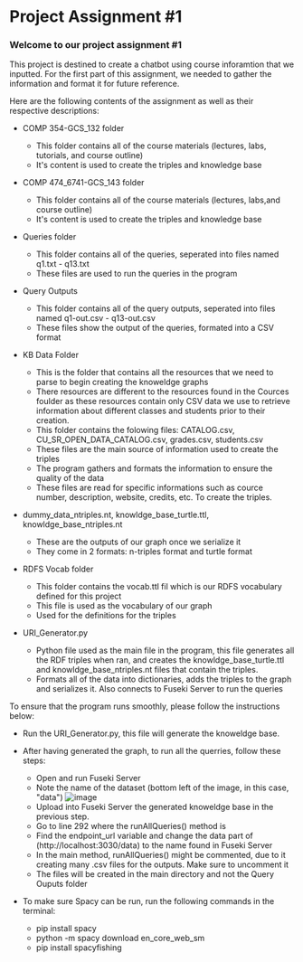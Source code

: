 # Project Assignment #1

### Welcome to our project assignment #1

This project is destined to create a chatbot using course inforamtion that we inputted. For the first part of this assignment, we needed to gather the information and format it for future reference.

Here are the following contents of the assignment as well as their respective descriptions:

- COMP 354-GCS_132 folder
  -   This folder contains all of the course materials (lectures, labs, tutorials, and course outline)
  -   It's content is used to create the triples and knowledge base
  
- COMP 474_6741-GCS_143 folder
  -   This folder contains all of the course materials (lectures, labs,and course outline)
  -   It's content is used to create the triples and knowledge base

- Queries folder
  - This folder contains all of the queries, seperated into files named q1.txt - q13.txt
  - These files are used to run the queries in the program

- Query Outputs
  - This folder contains all of the query outputs, seperated into files named q1-out.csv - q13-out.csv
  - These files show the output of the queries, formated into a CSV format
  
- KB Data Folder 
  - This is the folder that contains all the resources that we need to parse to begin creating the knoweldge graphs
  - There resources are different to the resources found in the Cources foulder as these resources contain only CSV data we use to retrieve information about different classes and students prior to their creation.
  - This folder contains the folowing files: CATALOG.csv, CU_SR_OPEN_DATA_CATALOG.csv, grades.csv, students.csv
  - These files are the main source of information used to create the triples
  - The program gathers and formats the information to ensure the quality of the data
  - These files are read for specific informations such as cource number, description, website, credits, etc. To create the 
    triples.

- dummy_data_ntriples.nt, knowldge_base_turtle.ttl, knowldge_base_ntriples.nt
  - These are the outputs of our graph once we serialize it
  - They come in 2 formats: n-triples format and turtle format

- RDFS Vocab folder
  - This folder contains the vocab.ttl fil which is our RDFS vocabulary defined for this project
  - This file is used as the vocabulary of our graph
  - Used for the definitions for the triples

- URI_Generator.py
  - Python file used as the main file in the program, this file generates all the RDF triples when ran, and creates the
    knowldge_base_turtle.ttl and knowldge_base_ntriples.nt files that contain the triples.
  - Formats all of the data into dictionaries, adds the triples to the graph and serializes it. Also connects 
    to Fuseki Server to run the queries

To ensure that the program runs smoothly, please follow the instructions below:

- Run the URI_Generator.py, this file will generate the knoweldge base.

- After having generated the graph, to run all the querries, follow these steps:

  - Open and run Fuseki Server
  - Note the name of the dataset (bottom left of the image, in this case, "data")
  ![image](https://github.com/D-grimut/Knowledge_AI/assets/48657408/911ce926-fbd9-4da5-a6a8-412931d618b9)
  - Upload into Fuseki Server the generated knoweldge base in the previous step.
  - Go to line 292 where the runAllQueries() method is
  - Find the endpoint_url variable and change the data part of (http://localhost:3030/data) to the name found in Fuseki Server
  - In the main method, runAllQueries() might be commented, due to it creating many .csv files for the outputs. Make sure to uncomment it
  - The files will be created in the main directory and not the Query Ouputs folder

- To make sure Spacy can be run, run the following commands in the terminal:
  - pip install spacy
  - python -m spacy download en_core_web_sm
  - pip install spacyfishing 
